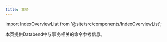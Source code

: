 ```yaml
---
title: 事务
---
```

import IndexOverviewList from '@site/src/components/IndexOverviewList';

本页提供Databend中与事务相关的命令参考信息。

<IndexOverviewList />